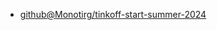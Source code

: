 
+ [github@Monotirg/tinkoff-start-summer-2024](https://github.com/Monotirg/tinkoff-start-summer-2024)
